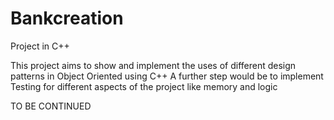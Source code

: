 # Bankcreation
Project in C++ 

This project aims to show and implement the uses of different design patterns in Object Oriented using C++
A further step would be to implement Testing for different aspects of the project like memory and logic 

TO BE CONTINUED
